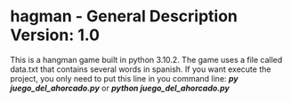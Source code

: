 # hagman - General Description Version: 1.0
This is a hangman game built in python 3.10.2.
The game uses a file called data.txt that contains several words in spanish.
If you want execute the project, you only need to put this line in you command line: ***py juego_del_ahorcado.py*** or ***python juego_del_ahorcado.py***






